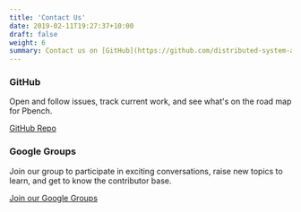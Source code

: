 ```yaml
---
title: 'Contact Us'
date: 2019-02-11T19:27:37+10:00
draft: false
weight: 6
summary: Contact us on [GitHub](https://github.com/distributed-system-analysis/pbench) or [Google groups](https://groups.google.com/forum/#!forum/pbench)
---
```


### GitHub

Open and follow issues, track current work, and see what's on the road map for Pbench. 

[GitHub Repo](https://github.com/distributed-system-analysis/pbench)



### Google Groups

Join our group to participate in exciting conversations, raise new topics to learn, and get to know the contributor base.

[Join our Google Groups](https://groups.google.com/forum/#!forum/pbench) 
